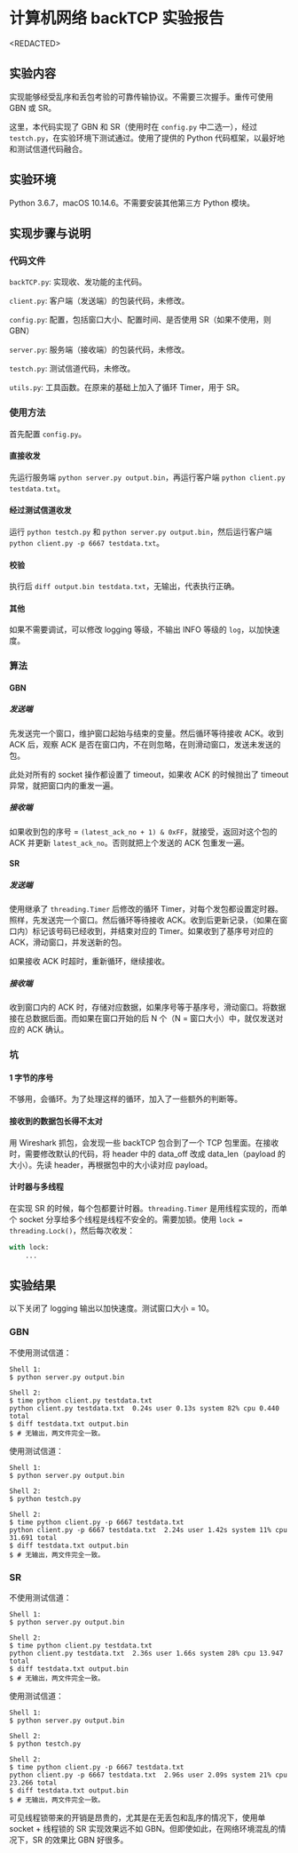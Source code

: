 # 计算机网络 backTCP 实验报告

\<REDACTED\>

## 实验内容

实现能够经受乱序和丢包考验的可靠传输协议。不需要三次握手。重传可使用 GBN 或 SR。

这里，本代码实现了 GBN 和 SR（使用时在 `config.py` 中二选一），经过 `testch.py`，在实验环境下测试通过。使用了提供的 Python 代码框架，以最好地和测试信道代码融合。

## 实验环境

Python 3.6.7，macOS 10.14.6。不需要安装其他第三方 Python 模块。

## 实现步骤与说明

### 代码文件

`backTCP.py`: 实现收、发功能的主代码。

`client.py`: 客户端（发送端）的包装代码，未修改。

`config.py`: 配置，包括窗口大小、配置时间、是否使用 SR（如果不使用，则 GBN）

`server.py`: 服务端（接收端）的包装代码，未修改。

`testch.py`: 测试信道代码，未修改。

`utils.py`: 工具函数。在原来的基础上加入了循环 Timer，用于 SR。

### 使用方法

首先配置 `config.py`。

#### 直接收发

先运行服务端 `python server.py output.bin`，再运行客户端 `python client.py testdata.txt`。

#### 经过测试信道收发

运行 `python testch.py` 和 `python server.py output.bin`，然后运行客户端 `python client.py -p 6667 testdata.txt`。

#### 校验

执行后 `diff output.bin testdata.txt`，无输出，代表执行正确。

#### 其他

如果不需要调试，可以修改 logging 等级，不输出 INFO 等级的 `log`，以加快速度。

### 算法

#### GBN

##### 发送端

先发送完一个窗口，维护窗口起始与结束的变量。然后循环等待接收 ACK。收到 ACK 后，观察 ACK 是否在窗口内，不在则忽略，在则滑动窗口，发送未发送的包。

此处对所有的 socket 操作都设置了 timeout，如果收 ACK 的时候抛出了 timeout 异常，就把窗口内的重发一遍。

##### 接收端

如果收到包的序号 = `(latest_ack_no + 1) & 0xFF`，就接受，返回对这个包的 ACK 并更新 `latest_ack_no`。否则就把上个发送的 ACK 包重发一遍。

#### SR

##### 发送端

使用继承了 `threading.Timer` 后修改的循环 Timer，对每个发包都设置定时器。照样，先发送完一个窗口。然后循环等待接收 ACK。收到后更新记录，（如果在窗口内）标记该号码已经收到，并结束对应的 Timer。如果收到了基序号对应的 ACK，滑动窗口，并发送新的包。

如果接收 ACK 时超时，重新循环，继续接收。

##### 接收端

收到窗口内的 ACK 时，存储对应数据，如果序号等于基序号，滑动窗口。将数据接在总数据后面。而如果在窗口开始的后 N 个（N = 窗口大小）中，就仅发送对应的 ACK 确认。

### 坑

#### 1 字节的序号

不够用，会循环。为了处理这样的循环，加入了一些额外的判断等。

#### 接收到的数据包长得不太对

用 Wireshark 抓包，会发现一些 backTCP 包合到了一个 TCP 包里面。在接收时，需要修改默认的代码，将 header 中的 data_off 改成 data_len（payload 的大小）。先读 header，再根据包中的大小读对应 payload。

#### 计时器与多线程

在实现 SR 的时候，每个包都要计时器。`threading.Timer` 是用线程实现的，而单个 socket 分享给多个线程是线程不安全的。需要加锁。使用 `lock = threading.Lock()`，然后每次收发：

```python
with lock:
    ...
```

## 实验结果

以下关闭了 logging 输出以加快速度。测试窗口大小 = 10。

### GBN

不使用测试信道：

```shell
Shell 1:
$ python server.py output.bin

Shell 2:
$ time python client.py testdata.txt
python client.py testdata.txt  0.24s user 0.13s system 82% cpu 0.440 total
$ diff testdata.txt output.bin
$ # 无输出，两文件完全一致。
```

使用测试信道：

```shell
Shell 1:
$ python server.py output.bin

Shell 2:
$ python testch.py

Shell 2:
$ time python client.py -p 6667 testdata.txt
python client.py -p 6667 testdata.txt  2.24s user 1.42s system 11% cpu 31.691 total
$ diff testdata.txt output.bin
$ # 无输出，两文件完全一致。
```

### SR

不使用测试信道：

```shell
Shell 1:
$ python server.py output.bin

Shell 2:
$ time python client.py testdata.txt
python client.py testdata.txt  2.36s user 1.66s system 28% cpu 13.947 total
$ diff testdata.txt output.bin
$ # 无输出，两文件完全一致。
```

使用测试信道：

```shell
Shell 1:
$ python server.py output.bin

Shell 2:
$ python testch.py

Shell 2:
$ time python client.py -p 6667 testdata.txt
python client.py -p 6667 testdata.txt  2.96s user 2.09s system 21% cpu 23.266 total
$ diff testdata.txt output.bin
$ # 无输出，两文件完全一致。
```

可见线程锁带来的开销是昂贵的，尤其是在无丢包和乱序的情况下，使用单 socket + 线程锁的 SR 实现效果远不如 GBN。但即使如此，在网络环境混乱的情况下，SR 的效果比 GBN 好很多。